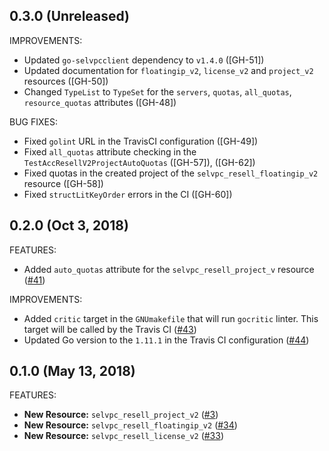 ## 0.3.0 (Unreleased)

IMPROVEMENTS:

* Updated `go-selvpcclient` dependency to `v1.4.0` ([GH-51])
* Updated documentation for `floatingip_v2`, `license_v2` and `project_v2` resources ([GH-50])
* Changed `TypeList` to `TypeSet` for the `servers`, `quotas`, `all_quotas`, `resource_quotas` attributes ([GH-48])

BUG FIXES: 

* Fixed `golint` URL in the TravisCI configuration ([GH-49])
* Fixed `all_quotas` attribute checking in the `TestAccResellV2ProjectAutoQuotas` ([GH-57]), ([GH-62])
* Fixed quotas in the created project of the `selvpc_resell_floatingip_v2` resource ([GH-58])
* Fixed `structLitKeyOrder` errors in the CI ([GH-60])

## 0.2.0 (Oct 3, 2018)

FEATURES:

* Added `auto_quotas` attribute for the `selvpc_resell_project_v` resource ([#41](https://github.com/selectel/terraform-provider-selvpc/issues/41))

IMPROVEMENTS:

* Added `critic` target in the `GNUmakefile` that will run `gocritic` linter. This target will be called by the Travis CI ([#43](https://github.com/selectel/terraform-provider-selvpc/issues/43))
* Updated Go version to the `1.11.1` in the Travis CI configuration ([#44](https://github.com/selectel/terraform-provider-selvpc/issues/44))

## 0.1.0 (May 13, 2018)

FEATURES:

* __New Resource:__ `selvpc_resell_project_v2` ([#3](https://github.com/selectel/terraform-provider-selvpc/issues/3))
* __New Resource:__ `selvpc_resell_floatingip_v2` ([#34](https://github.com/selectel/terraform-provider-selvpc/issues/34))
* __New Resource:__ `selvpc_resell_license_v2` ([#33](https://github.com/selectel/terraform-provider-selvpc/issues/33))
